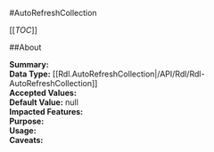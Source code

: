 #AutoRefreshCollection

[[_TOC_]]

##About

**Summary:**   
**Data Type:** [[Rdl.AutoRefreshCollection|/API/Rdl/Rdl-AutoRefreshCollection]]  
**Accepted Values:**   
**Default Value:** null  
**Impacted Features:**   
**Purpose:**   
**Usage:**   
**Caveats:**   


